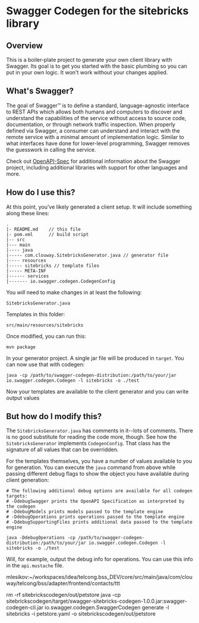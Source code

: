 # Swagger Codegen for the sitebricks library

## Overview
This is a boiler-plate project to generate your own client library with Swagger.  Its goal is
to get you started with the basic plumbing so you can put in your own logic.  It won't work without
your changes applied.

## What's Swagger?
The goal of Swagger™ is to define a standard, language-agnostic interface to REST APIs which allows both humans and computers to discover and understand the capabilities of the service without access to source code, documentation, or through network traffic inspection. When properly defined via Swagger, a consumer can understand and interact with the remote service with a minimal amount of implementation logic. Similar to what interfaces have done for lower-level programming, Swagger removes the guesswork in calling the service.


Check out [OpenAPI-Spec](https://github.com/OAI/OpenAPI-Specification) for additional information about the Swagger project, including additional libraries with support for other languages and more. 

## How do I use this?
At this point, you've likely generated a client setup.  It will include something along these lines:

```
.
|- README.md    // this file
|- pom.xml      // build script
|-- src
|--- main
|---- java
|----- com.clouway.SitebricksGenerator.java // generator file
|---- resources
|----- sitebricks // template files
|----- META-INF
|------ services
|------- io.swagger.codegen.CodegenConfig
```

You _will_ need to make changes in at least the following:

`SitebricksGenerator.java`

Templates in this folder:

`src/main/resources/sitebricks`

Once modified, you can run this:

```
mvn package
```

In your generator project.  A single jar file will be produced in `target`.  You can now use that with codegen:

```
java -cp /path/to/swagger-codegen-distribution:/path/to/your/jar io.swagger.codegen.Codegen -l sitebricks -o ./test
```

Now your templates are available to the client generator and you can write output values

## But how do I modify this?
The `SitebricksGenerator.java` has comments in it--lots of comments.  There is no good substitute
for reading the code more, though.  See how the `SitebricksGenerator` implements `CodegenConfig`.
That class has the signature of all values that can be overridden.

For the templates themselves, you have a number of values available to you for generation.
You can execute the `java` command from above while passing different debug flags to show
the object you have available during client generation:

```
# The following additional debug options are available for all codegen targets:
# -DdebugSwagger prints the OpenAPI Specification as interpreted by the codegen
# -DdebugModels prints models passed to the template engine
# -DdebugOperations prints operations passed to the template engine
# -DdebugSupportingFiles prints additional data passed to the template engine

java -DdebugOperations -cp /path/to/swagger-codegen-distribution:/path/to/your/jar io.swagger.codegen.Codegen -l sitebricks -o ./test
```

Will, for example, output the debug info for operations.  You can use this info
in the `api.mustache` file.




mlesikov:~/workspaces/idea/telcong.bss_DEV/core/src/main/java/com/clouway/telcong/bss/adapter/frontend/contacts/ttt

rm -rf sitebrickscodegen/out/petstore
java -cp sitebrickscodegen/target/swagger-sitebricks-codegen-1.0.0.jar:swagger-codegen-cli.jar io.swagger.codegen.SwaggerCodegen generate -l sitebricks -i petstore.yaml -o sitebrickscodegen/out/petstore


